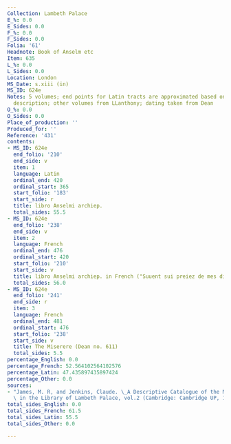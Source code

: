```yaml
---
Collection: Lambeth Palace
E_%: 0.0
E_Sides: 0.0
F_%: 0.0
F_Sides: 0.0
Folia: '61'
Headnote: Book of Anselm etc
Item: 635
L_%: 0.0
L_Sides: 0.0
Location: London
MS_Date: s.xiii (in)
MS_ID: 624e
Notes: 5 volumes; end points for Latin tracts are approximated based on catalogue
  description; other volumes from LLanthony; dating taken from Dean
O_%: 0.0
O_Sides: 0.0
Place_of_production: ''
Produced_for: ''
Reference: '431'
contents:
- MS_ID: 624e
  end_folio: '210'
  end_side: v
  item: 1
  language: Latin
  ordinal_end: 420
  ordinal_start: 365
  start_folio: '183'
  start_side: r
  title: libro Anselmi archiep.
  total_sides: 55.5
- MS_ID: 624e
  end_folio: '238'
  end_side: v
  item: 2
  language: French
  ordinal_end: 476
  ordinal_start: 420
  start_folio: '210'
  start_side: v
  title: libro Anselmi archiep. in French ("Suuent sui preiez de mes disciples"etc)
  total_sides: 56.0
- MS_ID: 624e
  end_folio: '241'
  end_side: r
  item: 3
  language: French
  ordinal_end: 481
  ordinal_start: 476
  start_folio: '238'
  start_side: v
  title: The Miserere (Dean no. 611)
  total_sides: 5.5
percentage_English: 0.0
percentage_French: 52.564102564102576
percentage_Latin: 47.435897435897424
percentage_Other: 0.0
sources:
- "James, M. R, and Jenkins, Claude. \_A Descriptive Catalogue of the Manuscripts\
  \ in the Library of Lambeth Palace, vol.2 (Cambridge: Cambridge UP, 1932)."
total_sides_English: 0.0
total_sides_French: 61.5
total_sides_Latin: 55.5
total_sides_Other: 0.0

---
```

